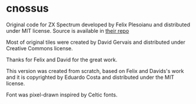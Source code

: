# cnossus

Original code for ZX Spectrum developed by Felix Plesoianu and distributed
under MIT license. Source is available in [their repo][original]

Most of original tiles were created by David Gervais and distributed under
Creative Commons license.

Thanks for Felix and David for the great work.

This version was created from scratch, based on Felix and Davids's work and
it is copyrighted by Eduardo Costa and distributed under the MIT license.

Font was pixel-drawn inspired by Celtic fonts.

[original]: https://github.com/notimetoplay/spectral-dungeons
